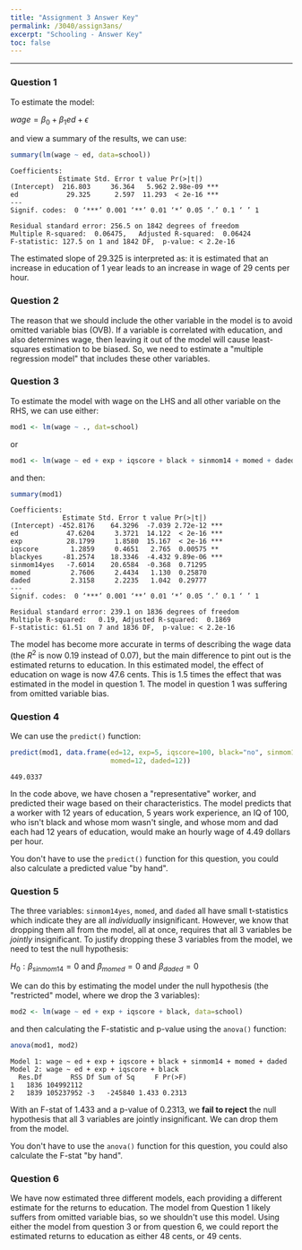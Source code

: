```yaml
---
title: "Assignment 3 Answer Key"
permalink: /3040/assign3ans/
excerpt: "Schooling - Answer Key"
toc: false
---
```


------------------------------------------------------------------------

### Question 1

To estimate the model:

$wage = \beta_0 + \beta_1ed + \epsilon$

and view a summary of the results, we can use:

```r
summary(lm(wage ~ ed, data=school))
```
```
Coefficients:
            Estimate Std. Error t value Pr(>|t|)    
(Intercept)  216.803     36.364   5.962 2.98e-09 ***
ed            29.325      2.597  11.293  < 2e-16 ***
---
Signif. codes:  0 ‘***’ 0.001 ‘**’ 0.01 ‘*’ 0.05 ‘.’ 0.1 ‘ ’ 1

Residual standard error: 256.5 on 1842 degrees of freedom
Multiple R-squared:  0.06475,	Adjusted R-squared:  0.06424 
F-statistic: 127.5 on 1 and 1842 DF,  p-value: < 2.2e-16
```
The estimated slope of 29.325 is interpreted as: it is estimated that an increase in education of 1 year leads to an increase in wage of 29 cents per hour.

### Question 2

The reason that we should include the other variable in the model is to avoid omitted variable bias (OVB). If a variable is correlated with education, and also determines wage, then leaving it out of the model will cause least-squares estimation to be biased. So, we need to estimate a "multiple regression model" that includes these other variables.

### Question 3

To estimate the model with wage on the LHS and all other variable on the RHS, we can use either:

```r
mod1 <- lm(wage ~ ., dat=school)
```
or
```r
mod1 <- lm(wage ~ ed + exp + iqscore + black + sinmom14 + momed + daded, data=school)
```

and then:
```r
summary(mod1)
```
```
Coefficients:
             Estimate Std. Error t value Pr(>|t|)    
(Intercept) -452.8176    64.3296  -7.039 2.72e-12 ***
ed            47.6204     3.3721  14.122  < 2e-16 ***
exp           28.1799     1.8580  15.167  < 2e-16 ***
iqscore        1.2859     0.4651   2.765  0.00575 ** 
blackyes     -81.2574    18.3346  -4.432 9.89e-06 ***
sinmom14yes   -7.6014    20.6584  -0.368  0.71295    
momed          2.7606     2.4434   1.130  0.25870    
daded          2.3158     2.2235   1.042  0.29777    
---
Signif. codes:  0 ‘***’ 0.001 ‘**’ 0.01 ‘*’ 0.05 ‘.’ 0.1 ‘ ’ 1

Residual standard error: 239.1 on 1836 degrees of freedom
Multiple R-squared:   0.19,	Adjusted R-squared:  0.1869 
F-statistic: 61.51 on 7 and 1836 DF,  p-value: < 2.2e-16
```

The model has become more accurate in terms of describing the wage data (the $R^2$ is now 0.19 instead of 0.07), but the main difference to pint out is the estimated returns to education. In this estimated model, the effect of education on wage is now 47.6 cents. This is 1.5 times the effect that was estimated in the model in question 1. The model in question 1 was suffering from omitted variable bias.

### Question 4

We can use the `predict()` function:

```r
predict(mod1, data.frame(ed=12, exp=5, iqscore=100, black="no", sinmom14="no",
                         momed=12, daded=12))
```
```
449.0337
```

In the code above, we have chosen a "representative" worker, and predicted their wage based on their characteristics. The model predicts that a worker with 12 years of education, 5 years work experience, an IQ of 100, who isn't black and whose mom wasn't single, and whose mom and dad each had 12 years of education, would make an hourly wage of 4.49 dollars per hour.

You don't have to use the `predict()` function for this question, you could also calculate a predicted value "by hand".

### Question 5

The three variables: `sinmom14yes`, `momed`, and `daded` all have small t-statistics which indicate they are all _individually_ insignificant. However, we know that dropping them all from the model, all at once, requires that all 3 variables be _jointly_ insignificant. To justify dropping these 3 variables from the model, we need to test the null hypothesis:

$H_0: \beta_{sinmom14} = 0 \text{ and } \beta_{momed} = 0 \text{ and } \beta_{daded} = 0$

We can do this by estimating the model under the null hypothesis (the "restricted" model, where we drop the 3 variables):

```r
mod2 <- lm(wage ~ ed + exp + iqscore + black, data=school)
```
and then calculating the F-statistic and p-value using the `anova()` function:

```r
anova(mod1, mod2)
```
```
Model 1: wage ~ ed + exp + iqscore + black + sinmom14 + momed + daded
Model 2: wage ~ ed + exp + iqscore + black
  Res.Df       RSS Df Sum of Sq     F Pr(>F)
1   1836 104992112                          
2   1839 105237952 -3   -245840 1.433 0.2313
```
With an F-stat of 1.433 and a p-value of 0.2313, we **fail to reject** the null hypothesis that all 3 variables are jointly insignificant. We can drop them from the model.

You don't have to use the `anova()` function for this question, you could also calculate the F-stat "by hand".

### Question 6

We have now estimated three different models, each providing a different estimate for the returns to education. The model from Question 1 likely suffers from omitted variable bias, so we shouldn't use this model. Using either the model from question 3 or from question 6, we could report the estimated returns to education as either 48 cents, or 49 cents. 
